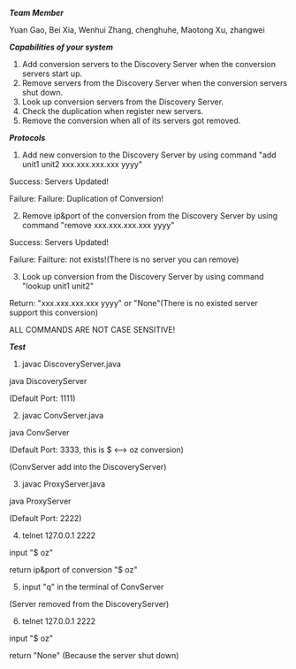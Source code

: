 ***Team Member***

Yuan Gao,
Bei Xia,
Wenhui Zhang,
chenghuhe,
Maotong Xu,
zhangwei

***Capabilities of your system***

1. Add conversion servers to the Discovery Server when the conversion servers start up.
2. Remove servers from the Discovery Server when the conversion servers shut down.
3. Look up conversion servers from the Discovery Server.
4. Check the duplication when register new servers.
5. Remove the conversion when all of its servers got removed.

***Protocols***

1. Add new conversion to the Discovery Server by using command "add unit1 unit2 xxx.xxx.xxx.xxx yyyy"

  Success: Servers Updated!

  Failure: Failure: Duplication of Conversion!

2. Remove ip&port of the conversion from the Discovery Server by using command "remove xxx.xxx.xxx.xxx yyyy"

  Success: Servers Updated!

  Failure: Failture: not exists!(There is no server you can remove)

3. Look up conversion from the Discovery Server by using command "lookup unit1 unit2"

  Return: "xxx.xxx.xxx.xxx yyyy" or "None"(There is no existed server support this conversion)
  
ALL COMMANDS ARE NOT CASE SENSITIVE!

***Test***

1. javac DiscoveryServer.java
  
  java DiscoveryServer

  (Default Port: 1111)

2. javac ConvServer.java

  java ConvServer
  
  (Default Port: 3333, this is $ <--> oz conversion)
  
  (ConvServer add into the DiscoveryServer)
  
3. javac ProxyServer.java

  java ProxyServer
  
  (Default Port: 2222)
  
4. telnet 127.0.0.1 2222

  input "$ oz"
  
  return ip&port of conversion "$ oz"
  
5. input "q" in the terminal of ConvServer

  (Server removed from the DiscoveryServer)
  
6. telnet 127.0.0.1 2222

  input "$ oz"
  
  return "None" (Because the server shut down)

